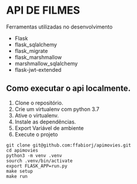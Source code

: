 # API DE FILMES
Ferramentas utilizadas no desenvolvimento
* Flask
* flask_sqlalchemy
* flask_migrate
* flask_marshmallow
* marshmallow_sqlalchemy
* flask-jwt-extended

## Como executar o api localmente.

1. Clone o repositório.
2. Crie um virtualenv com python 3.7
3. Ative o virtualenv.
4. Instale as dependências.
5. Export Variável de ambiente
6. Execute o projeto


```
git clone git@github.com:ffabiorj/apimovies.git
cd apimovies
python3 -m venv .venv
sourch .venv/bin/activate
export FLASK_APP=run.py
make setup
make run

```



